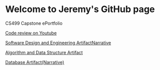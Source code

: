 # Welcome to Jeremy's GitHub page

CS499 Capstone ePortfolio

[Code review on Youtube](https://youtu.be/cma38WHKvbE)

[Software Design and Engineering Artifact](https://github.com/jerbridges/Artifact-1)[Narrative](https://github.com/jerbridges/Artifact-1/Artifact%201%20narrative.docx)

[Algorithm and Data Structure Artifact](https://github.com/jerbridges/Artifact-2)

[Database Artifact](https://github.com/jerbridges/Artifact-3)[(Narrative)](https://github.com/jerbridges/Artifact-3/blob/master/README.md)
